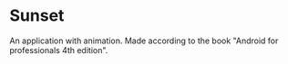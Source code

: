 # Sunset
An application with animation. Made according to the book "Android for professionals 4th edition".
